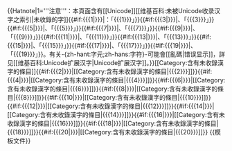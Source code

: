{{Hatnote|1='''注意'''：本頁面含有[[Unicode]][[维基百科:未被Unicode收录汉字之索引|未收錄的字]]{{#if:{{{1|}}}|：「{{{1}}}」}}{{#if:{{{3|}}}|、「{{{3}}}」}}{{#if:{{{5|}}}|、「{{{5}}}」}}{{#if:{{{7|}}}|、「{{{7}}}」}}{{#if:{{{9|}}}|、「{{{9}}}」}}{{#if:{{{11|}}}|、「{{{11}}}」}}{{#if:{{{13|}}}|、「{{{13}}}」}}{{#if:{{{15|}}}|、「{{{15}}}」}}{{#if:{{{17|}}}|、「{{{17}}}」}}{{#if:{{{19|}}}|、「{{{19}}}」}}。有关-{zh-hant:字元;zh-hans:字符}-可能會[[亂碼|错误显示]]，詳见[[维基百科:Unicode扩展汉字|Unicode扩展汉字]]。}}[[Category:含有未收錄漢字的條目]]<!--
-->{{#if:{{{2|}}}|[[Category:含有未收錄漢字的條目|{{{2}}}]]}}<!--
-->{{#if:{{{4|}}}|[[Category:含有未收錄漢字的條目|{{{4}}}]]}}<!--
-->{{#if:{{{6|}}}|[[Category:含有未收錄漢字的條目|{{{6}}}]]}}<!--
-->{{#if:{{{8|}}}|[[Category:含有未收錄漢字的條目|{{{8}}}]]}}<!--
-->{{#if:{{{10|}}}|[[Category:含有未收錄漢字的條目|{{{10}}}]]}}<!--
-->{{#if:{{{12|}}}|[[Category:含有未收錄漢字的條目|{{{12}}}]]}}<!--
-->{{#if:{{{14|}}}|[[Category:含有未收錄漢字的條目|{{{14}}}]]}}<!--
-->{{#if:{{{16|}}}|[[Category:含有未收錄漢字的條目|{{{16}}}]]}}<!--
-->{{#if:{{{18|}}}|[[Category:含有未收錄漢字的條目|{{{18}}}]]}}<!--
-->{{#if:{{{20|}}}|[[Category:含有未收錄漢字的條目|{{{20}}}]]}}<noinclude>
{{模板文件}}
</noinclude>